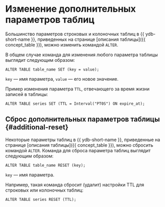 # Изменение дополнительных параметров таблиц

Большинство параметров строковых и колоночных таблиц в {{ ydb-short-name }}, приведенных на странице [описания таблицы]({{ concept_table }}), можно изменить командой ```ALTER```.

В общем случае команда для изменения любого параметра таблицы выглядит следующим образом:

```yql
ALTER TABLE table_name SET (key = value);
```

```key``` — имя параметра, ```value``` — его новое значение.

Пример изменения параметра `TTL`, отвечающего за время жизни записей в таблицы:

```yql
ALTER TABLE series SET (TTL = Interval("PT0S") ON expire_at);
```

## Сброс дополнительных параметров таблицы {#additional-reset}

Некоторые параметры таблиц в {{ ydb-short-name }}, приведенные на странице [описания таблицы]({{ concept_table }}), можно сбросить командой ```ALTER```. Команда для сброса параметра таблиц выглядит следующим образом:

```yql
ALTER TABLE table_name RESET (key);
```

```key``` — имя параметра.

Например, такая команда сбросит (удалит) настройки TTL для строковых или колоночных таблиц:

```yql
ALTER TABLE series RESET (TTL);
```